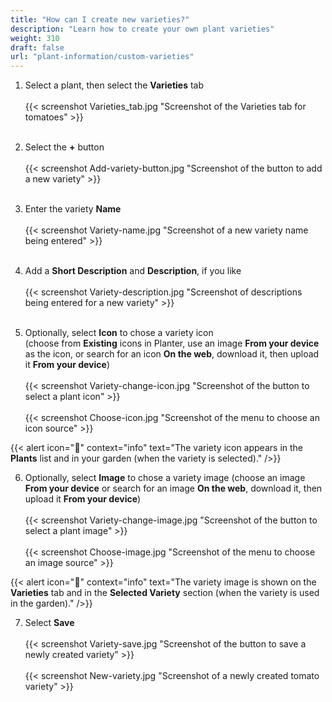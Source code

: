 ```yaml
---
title: "How can I create new varieties?"
description: "Learn how to create your own plant varieties"
weight: 310
draft: false
url: "plant-information/custom-varieties"
---
```


1. Select a plant, then select the **Varieties** tab<br /><br />
{{< screenshot Varieties_tab.jpg "Screenshot of the Varieties tab for tomatoes" >}}<br /><br />

2. Select the **+** button<br /><br />
{{< screenshot Add-variety-button.jpg "Screenshot of the button to add a new variety" >}}<br /><br />

3. Enter the variety **Name**<br /><br />
{{< screenshot Variety-name.jpg "Screenshot of a new variety name being entered" >}}<br /><br />

4. Add a **Short Description** and **Description**, if you like<br /><br />
{{< screenshot Variety-description.jpg "Screenshot of descriptions being entered for a new variety" >}}<br /><br />

5. Optionally, select **Icon** to chose a variety icon<br />(choose from **Existing** icons in Planter, use an image **From your device** as the icon, or search for an icon **On the web**, download it, then upload it **From your device**)<br /><br />
{{< screenshot Variety-change-icon.jpg "Screenshot of the button to select a plant icon" >}}<br /><br />
{{< screenshot Choose-icon.jpg "Screenshot of the menu to choose an icon source" >}}

{{< alert icon="🌱" context="info" text="The variety icon appears in the **Plants** list and in your garden (when the variety is selected)." />}}

6. Optionally, select **Image** to chose a variety image (choose an image **From your device** or search for an image **On the web**, download it, then upload it **From your device**)<br /><br />
{{< screenshot Variety-change-image.jpg "Screenshot of the button to select a plant image" >}}<br /><br />
{{< screenshot Choose-image.jpg "Screenshot of the menu to choose an image source" >}}

{{< alert icon="🍅" context="info" text="The variety image is shown on the **Varieties** tab and in the **Selected Variety** section (when the variety is used in the garden)." />}}

7. Select **Save**<br /><br />
{{< screenshot Variety-save.jpg "Screenshot of the button to save a newly created variety" >}}<br /><br />
{{< screenshot New-variety.jpg "Screenshot of a newly created tomato variety" >}}

